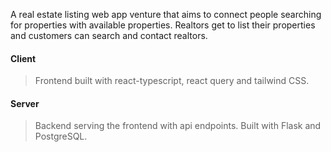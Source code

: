 A real estate listing web app venture that aims to connect people searching for properties with available properties. Realtors get to list their properties and customers can search and contact realtors.

#### Client
>Frontend built with react-typescript, react query and tailwind CSS.
#### Server
> Backend serving the frontend with api endpoints. Built with Flask and PostgreSQL.

